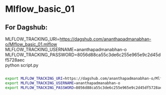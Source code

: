 # Mlflow_basic_01


## For Dagshub:

MLFLOW_TRACKING_URI=https://dagshub.com/ananthapadmanabhan-o/Mlflow_basic_01.mlflow \
MLFLOW_TRACKING_USERNAME=ananthapadmanabhan-o \
MLFLOW_TRACKING_PASSWORD=8056d88ca55c3de6c255e965e9c2d45df5728aec \
python script.py


```bash

export MLFLOW_TRACKING_URI=https://dagshub.com/ananthapadmanabhan-o/Mlflow_basic_01.mlflow 
export MLFLOW_TRACKING_USERNAME=ananthapadmanabhan-o
export MLFLOW_TRACKING_PASSWORD=8056d88ca55c3de6c255e965e9c2d45df5728aec 


```